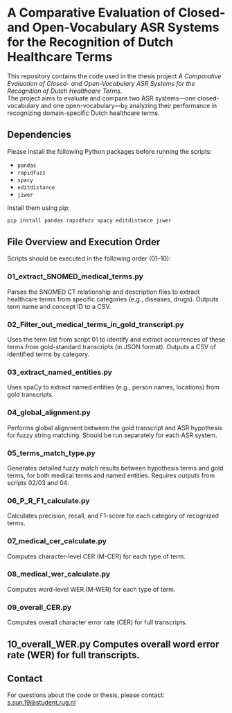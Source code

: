 # A Comparative Evaluation of Closed- and Open-Vocabulary ASR Systems for the Recognition of Dutch Healthcare Terms

This repository contains the code used in the thesis project *A Comparative Evaluation of Closed- and Open-Vocabulary ASR Systems for the Recognition of Dutch Healthcare Terms*.  
The project aims to evaluate and compare two ASR systems—one closed-vocabulary and one open-vocabulary—by analyzing their performance in recognizing domain-specific Dutch healthcare terms.

## Dependencies

Please install the following Python packages before running the scripts:

- `pandas`
- `rapidfuzz`
- `spacy`
- `editdistance`
- `jiwer`

Install them using pip:

```bash
pip install pandas rapidfuzz spacy editdistance jiwer
```

## File Overview and Execution Order
Scripts should be executed in the following order (01–10):

### 01_extract_SNOMED_medical_terms.py
Parses the SNOMED CT relationship and description files to extract healthcare terms from specific categories (e.g., diseases, drugs). Outputs term name and concept ID to a CSV.

### 02_Filter_out_medical_terms_in_gold_transcript.py
Uses the term list from script 01 to identify and extract occurrences of these terms from gold-standard transcripts (in JSON format). Outputs a CSV of identified terms by category.

### 03_extract_named_entities.py
Uses spaCy to extract named entities (e.g., person names, locations) from gold transcripts.

### 04_global_alignment.py
Performs global alignment between the gold transcript and ASR hypothesis for fuzzy string matching. Should be run separately for each ASR system.

### 05_terms_match_type.py
Generates detailed fuzzy match results between hypothesis terms and gold terms, for both medical terms and named entities. Requires outputs from scripts 02/03 and 04.

### 06_P_R_F1_calculate.py
Calculates precision, recall, and F1-score for each category of recognized terms.

### 07_medical_cer_calculate.py
Computes character-level CER (M-CER) for each type of term.

### 08_medical_wer_calculate.py
Computes word-level WER (M-WER) for each type of term.

### 09_overall_CER.py
Computes overall character error rate (CER) for full transcripts.

10_overall_WER.py
Computes overall word error rate (WER) for full transcripts. 
---

## Contact
For questions about the code or thesis, please contact: s.sun.19@student.rug.nl
